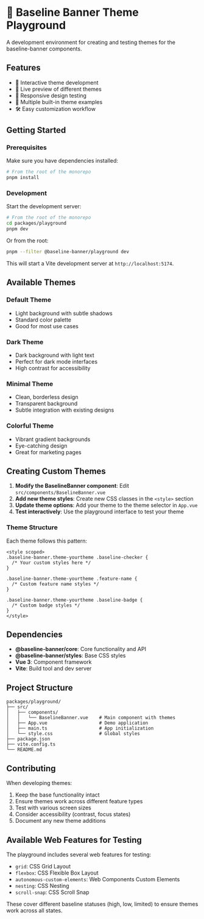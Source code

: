 # 🎨 Baseline Banner Theme Playground

A development environment for creating and testing themes for the baseline-banner components.

## Features

- 🎯 Interactive theme development
- 🔄 Live preview of different themes
- 📱 Responsive design testing
- 🎨 Multiple built-in theme examples
- 🛠️ Easy customization workflow

## Getting Started

### Prerequisites

Make sure you have dependencies installed:

```bash
# From the root of the monorepo
pnpm install
```

### Development

Start the development server:

```bash
# From the root of the monorepo
cd packages/playground
pnpm dev
```

Or from the root:

```bash
pnpm --filter @baseline-banner/playground dev
```

This will start a Vite development server at `http://localhost:5174`.

## Available Themes

### Default Theme
- Light background with subtle shadows
- Standard color palette
- Good for most use cases

### Dark Theme  
- Dark background with light text
- Perfect for dark mode interfaces
- High contrast for accessibility

### Minimal Theme
- Clean, borderless design
- Transparent background
- Subtle integration with existing designs

### Colorful Theme
- Vibrant gradient backgrounds
- Eye-catching design
- Great for marketing pages

## Creating Custom Themes

1. **Modify the BaselineBanner component**: Edit `src/components/BaselineBanner.vue`
2. **Add new theme styles**: Create new CSS classes in the `<style>` section
3. **Update theme options**: Add your theme to the theme selector in `App.vue`
4. **Test interactively**: Use the playground interface to test your theme

### Theme Structure

Each theme follows this pattern:

```vue
<style scoped>
.baseline-banner.theme-yourtheme .baseline-checker {
  /* Your custom styles here */
}

.baseline-banner.theme-yourtheme .feature-name {
  /* Custom feature name styles */
}

.baseline-banner.theme-yourtheme .baseline-badge {
  /* Custom badge styles */
}
</style>
```

## Dependencies

- **@baseline-banner/core**: Core functionality and API
- **@baseline-banner/styles**: Base CSS styles
- **Vue 3**: Component framework
- **Vite**: Build tool and dev server

## Project Structure

```
packages/playground/
├── src/
│   ├── components/
│   │   └── BaselineBanner.vue    # Main component with themes
│   ├── App.vue                   # Demo application
│   ├── main.ts                   # App initialization
│   └── style.css                 # Global styles
├── package.json
├── vite.config.ts
└── README.md
```

## Contributing

When developing themes:

1. Keep the base functionality intact
2. Ensure themes work across different feature types
3. Test with various screen sizes
4. Consider accessibility (contrast, focus states)
5. Document any new theme additions

## Available Web Features for Testing

The playground includes several web features for testing:

- `grid`: CSS Grid Layout
- `flexbox`: CSS Flexible Box Layout  
- `autonomous-custom-elements`: Web Components Custom Elements
- `nesting`: CSS Nesting
- `scroll-snap`: CSS Scroll Snap

These cover different baseline statuses (high, low, limited) to ensure themes work across all states.

